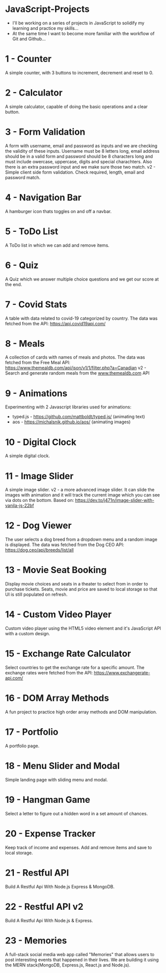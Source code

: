 # JavaScript-Projects

- I'll be working on a series of projects in JavaScript to solidify my learning and practice my skills...
- At the same time I want to become more familiar with the workflow of Git and Github...

# 1 - Counter

A simple counter, with 3 buttons to increment, decrement and reset to 0.

# 2 - Calculator

A simple calculator, capable of doing the basic operations and a clear button.

# 3 - Form Validation

A form with username, email and password as inputs and we are checking the validity of these inputs.
Username must be 8 letters long, email address should be in a valid form and password should be 8 characters long and must include owercase, uppercase, digits and special charachters. Also there is an extra password input and we make sure those two match.
v2 - Simple client side form validation. Check required, length, email and password match.

# 4 - Navigation Bar

A hamburger icon thats toggles on and off a navbar.

# 5 - ToDo List

A ToDo list in which we can add and remove items.

# 6 - Quiz

A Quiz which we answer multiple choice questions and we get our score at the end.

# 7 - Covid Stats

A table with data related to covid-19 categorized by country. The data was fetched from the API:
https://api.covid19api.com/

# 8 - Meals

A collection of cards with names of meals and photos. The data was fetched from the Free Meal API:
https://www.themealdb.com/api/json/v1/1/filter.php?a=Canadian
v2 - Search and generate random meals from the www.themealdb.com API

# 9 - Animations

Experimenting with 2 Javascript libraries used for animations:

- typed.js - https://github.com/mattboldt/typed.js/ (animating text)
- aos - https://michalsnik.github.io/aos/ (animating images)

# 10 - Digital Clock

A simple digital clock.

# 11 - Image Slider

A simple image slider.
v2 - a more advanced image slider. It can slide the images with animation and it will track the current image which you can see via dots on the bottom. Based on: https://dev.to/j471n/image-slider-with-vanila-js-22bf

# 12 - Dog Viewer

The user selects a dog breed from a dropdown menu and a random image is displayed. The data was fetched from the Dog CEO API:
https://dog.ceo/api/breeds/list/all

# 13 - Movie Seat Booking

Display movie choices and seats in a theater to select from in order to purchase tickets. Seats, movie and price are saved to local storage so that UI is still populated on refresh.

# 14 - Custom Video Player

Custom video player using the HTML5 video element and it's JavaScript API with a custom design.

# 15 - Exchange Rate Calculator

Select countries to get the exchange rate for a specific amount. The exchange rates were fetched from the API:
https://www.exchangerate-api.com/

# 16 - DOM Array Methods

A fun project to practice high order array methods and DOM manipulation.

# 17 - Portfolio

A portfolio page.

# 18 - Menu Slider and Modal

Simple landing page with sliding menu and modal.

# 19 - Hangman Game

Select a letter to figure out a hidden word in a set amount of chances.

# 20 - Expense Tracker

Keep track of income and expenses. Add and remove items and save to local storage.

# 21 - Restful API

Build A Restful Api With Node.js Express & MongoDB.

# 22 - Restful API v2

Build A Restful Api With Node.js & Express.

# 23 - Memories

A full-stack social media web app called "Memories" that allows users to post interesting events that happened in their lives.
We are building it using the MERN stack(MongoDB, Express.js, React.js and Node.js).
